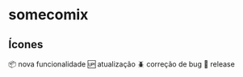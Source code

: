 # somecomix

## Ícones

:package: nova funcionalidade
:up: atualização
:beetle: correção de bug
:checkered_flag: release